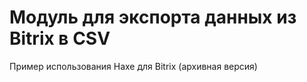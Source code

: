 
# Модуль для экспорта данных из Bitrix в CSV 

Пример использования Haxe для Bitrix (архивная версия)
